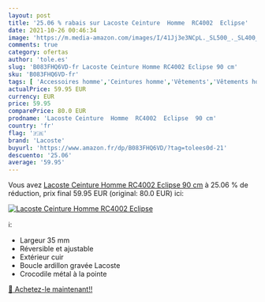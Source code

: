 ```yaml
---
layout: post
title: '25.06 % rabais sur Lacoste Ceinture  Homme  RC4002  Eclipse'
date: 2021-10-26 00:46:34
image: 'https://m.media-amazon.com/images/I/41Jj3e3NCpL._SL500_._SL400_.jpg'
comments: true
category: ofertas
author: 'tole.es'
slug: 'B083FHQ6VD-fr Lacoste Ceinture Homme RC4002 Eclipse 90 cm'
sku: 'B083FHQ6VD-fr'
tags: [ 'Accessoires homme','Ceintures homme','Vêtements','Vêtements homme','lacoste', ]
actualPrice: 59.95 EUR
currency: EUR
price: 59.95
comparePrice: 80.0 EUR
prodname: 'Lacoste Ceinture  Homme  RC4002  Eclipse  90 cm'
country: 'fr'
flag: '🇫🇷'
brand: 'Lacoste'
buyurl: 'https://www.amazon.fr/dp/B083FHQ6VD/?tag=tolees0d-21'
descuento: '25.06'
average: '59.95'
---
```


Vous avez [Lacoste Ceinture  Homme  RC4002  Eclipse  90 cm](https://www.amazon.fr/dp/B083FHQ6VD/?tag=tolees0d-21)  à  25.06 % de réduction, prix final  59.95 EUR (original: 80.0 EUR) ici:

[![Lacoste Ceinture  Homme  RC4002  Eclipse](https://m.media-amazon.com/images/I/41Jj3e3NCpL._SL500_._SL400_.jpg)](https://www.amazon.fr/dp/B083FHQ6VD/?tag=tolees0d-21)

ℹ️:

- Largeur 35 mm
- Réversible et ajustable
- Extérieur cuir
- Boucle ardillon gravée Lacoste
- Crocodile métal à la pointe

[🛒 Achetez-le maintenant!!](https://www.amazon.fr/dp/B083FHQ6VD/?tag=tolees0d-21)

